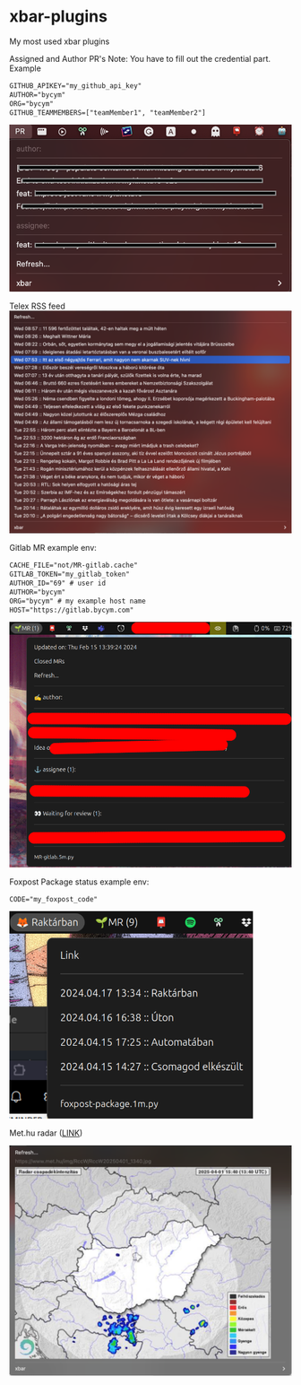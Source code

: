 # xbar-plugins
My most used xbar plugins


Assigned and Author PR's
Note: You have to fill out the credential part.
Example
```env
GITHUB_APIKEY="my_github_api_key"
AUTHOR="bycym"
ORG="bycym"
GITHUB_TEAMMEMBERS=["teamMember1", "teamMember2"]
```
![alt tag](https://github.com/bycym/xbar-plugins/blob/main/001-PR.5m.png)

Telex RSS feed
![alt tag](https://github.com/bycym/xbar-plugins/blob/main/001-telex.40m.png)

Gitlab MR
example env:
```env
CACHE_FILE="not/MR-gitlab.cache"
GITLAB_TOKEN="my_gitlab_token"
AUTHOR_ID="69" # user id
AUTHOR="bycym"
ORG="bycym" # my example host name
HOST="https://gitlab.bycym.com"
```

![alt tag](https://github.com/bycym/xbar-plugins/blob/main/gitlab.png)

Foxpost Package status
example env:
```env
CODE="my_foxpost_code"
```

![alt tag](https://github.com/bycym/xbar-plugins/blob/main/foxpost-package.png)


Met.hu radar ([LINK](https://met.hu/idojaras/aktualis_idojaras/radar/))

![alt tag](https://github.com/bycym/xbar-plugins/blob/main/met-radar.png)